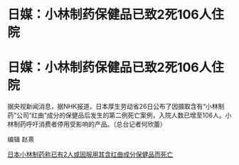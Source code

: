 # 日媒：小林制药保健品已致2死106人住院

# 日媒：小林制药保健品已致2死106人住院

据央视新闻消息，据NHK报道，日本厚生劳动省26日公布了因摄取含有“小林制药”公司“红曲”成分的保健品后发生的第二例死亡案例，入院人数已增至106人。小林制药呼吁消费者停用受影响的产品。（总台记者何欣蕾）

编辑 赵熹

[日本小林制药称已有2人或因服用其含红曲成分保健品而死亡](https://news.qq.com/rain/a/20240327A00N9A00)

